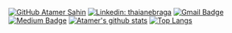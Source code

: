 [![GitHub Atamer Sahin](https://img.shields.io/github/followers/AtamerSahin?label=follow&style=social)](https://github.com/AtamerSahin)
[![Linkedin: thaianebraga](https://img.shields.io/badge/-AtamerSahin-blue?style=flat-square&logo=Linkedin&logoColor=white&link=https://www.linkedin.com/in/atamersahin/)](https://www.linkedin.com/in/atamersahin/)
[![Gmail Badge](https://img.shields.io/badge/-AtamerSahin-c14438?style=flat&logo=Gmail&logoColor=white&link=mailto:atamersahin1997@gmail.com)](mailto:atamersahin1997@gmail.com)
[![Medium Badge](https://img.shields.io/badge/-AtamerSahin-000000?style=flat&labelColor=000000&logo=Medium&link=https://medium.com/@atamersahin)](https://medium.com/@atamersahin)
[![Atamer's github stats](https://github-readme-stats.vercel.app/api?username=AtamerSahin&theme=shadow_red)](https://github.com/anuraghazra/github-readme-stats)
[![Top Langs](https://github-readme-stats.vercel.app/api/top-langs/?username=AtamerSahin&layout=compact&langs_count=10&theme=shadow_red)](https://github.com/anuraghazra/github-readme-stats)
